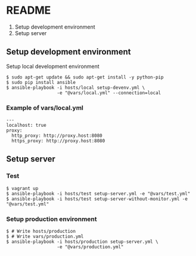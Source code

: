 # README

1. Setup development environment
2. Setup server

## Setup development environment

Setup local development environment

    $ sudo apt-get update && sudo apt-get install -y python-pip
    $ sudo pip install ansible
    $ ansible-playbook -i hosts/local setup-devenv.yml \
                       -e "@vars/local.yml" --connection=local

### Example of vars/local.yml

    ---
    localhost: true
    proxy:
      http_proxy: http://proxy.host:8080
      https_proxy: http://proxy.host:8080

## Setup server

### Test

    $ vagrant up
    $ ansible-playbook -i hosts/test setup-server.yml -e "@vars/test.yml"
    $ ansible-playbook -i hosts/test setup-server-without-monitor.yml -e "@vars/test.yml"

### Setup production environment

    $ # Write hosts/production
    $ # Write vars/production.yml
    $ ansible-playbook -i hosts/production setup-server.yml \
                       -e "@vars/production.yml"
